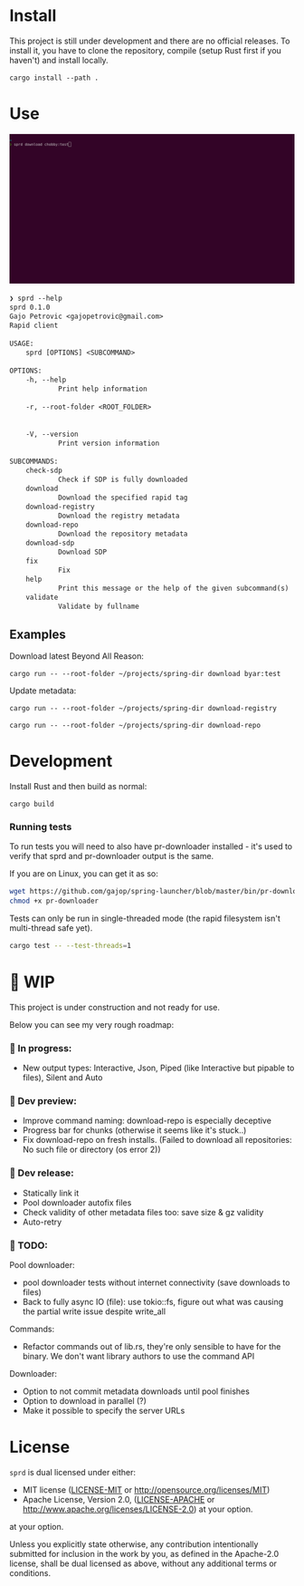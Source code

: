 # Install

This project is still under development and there are no official releases.
To install it, you have to clone the repository, compile (setup Rust first if you haven't) and install locally.

```
cargo install --path .
```

# Use

![sprd example](/docs/example.gif?raw=true "sprd example")


```
❯ sprd --help
sprd 0.1.0
Gajo Petrovic <gajopetrovic@gmail.com>
Rapid client

USAGE:
    sprd [OPTIONS] <SUBCOMMAND>

OPTIONS:
    -h, --help
            Print help information

    -r, --root-folder <ROOT_FOLDER>


    -V, --version
            Print version information

SUBCOMMANDS:
    check-sdp
            Check if SDP is fully downloaded
    download
            Download the specified rapid tag
    download-registry
            Download the registry metadata
    download-repo
            Download the repository metadata
    download-sdp
            Download SDP
    fix
            Fix
    help
            Print this message or the help of the given subcommand(s)
    validate
            Validate by fullname
```

## Examples

Download latest Beyond All Reason:

```
cargo run -- --root-folder ~/projects/spring-dir download byar:test
```


Update metadata:
```
cargo run -- --root-folder ~/projects/spring-dir download-registry
```
```
cargo run -- --root-folder ~/projects/spring-dir download-repo
```


# Development

Install Rust and then build as normal:

```
cargo build
```

### Running tests

To run tests you will need to also have pr-downloader installed - it's used to verify that sprd and pr-downloader output is the same.

If you are on Linux, you can get it as so:
```sh
wget https://github.com/gajop/spring-launcher/blob/master/bin/pr-downloader\?raw\=true -O pr-downloader
chmod +x pr-downloader
```

Tests can only be run in single-threaded mode (the rapid filesystem isn't multi-thread safe yet).
```sh
cargo test -- --test-threads=1
```


# :construction: WIP

This project is under construction and not ready for use.

Below you can see my very rough roadmap:

### :construction: In progress:
- New output types: Interactive, Json, Piped (like Interactive but pipable to files), Silent and Auto

### :bookmark: Dev preview:
- Improve command naming: download-repo is especially deceptive
- Progress bar for chunks (otherwise it seems like it's stuck..)
- Fix download-repo on fresh installs. (Failed to download all repositories: No such file or directory (os error 2))

### :bookmark: Dev release:
- Statically link it
- Pool downloader autofix files
- Check validity of other metadata files too: save size & gz validity
- Auto-retry

### :memo: TODO:

Pool downloader:
- pool downloader tests without internet connectivity (save downloads to files)
- Back to fully async IO (file): use tokio::fs, figure out what was causing the partial write issue despite write_all

Commands:
- Refactor commands out of lib.rs, they're only sensible to have for the binary. We don't want library authors to use the command API

Downloader:
- Option to not commit metadata downloads until pool finishes
- Option to download in parallel (?)
- Make it possible to specify the server URLs


# License

`sprd` is dual licensed under either:

- MIT license ([LICENSE-MIT](docs/LICENSE-MIT) or http://opensource.org/licenses/MIT)
- Apache License, Version 2.0, ([LICENSE-APACHE](docs/LICENSE-APACHE) or http://www.apache.org/licenses/LICENSE-2.0)
at your option.

at your option.

Unless you explicitly state otherwise, any contribution intentionally submitted for inclusion in the work by you, as defined in the Apache-2.0 license, shall be dual licensed as above, without any additional terms or conditions.
